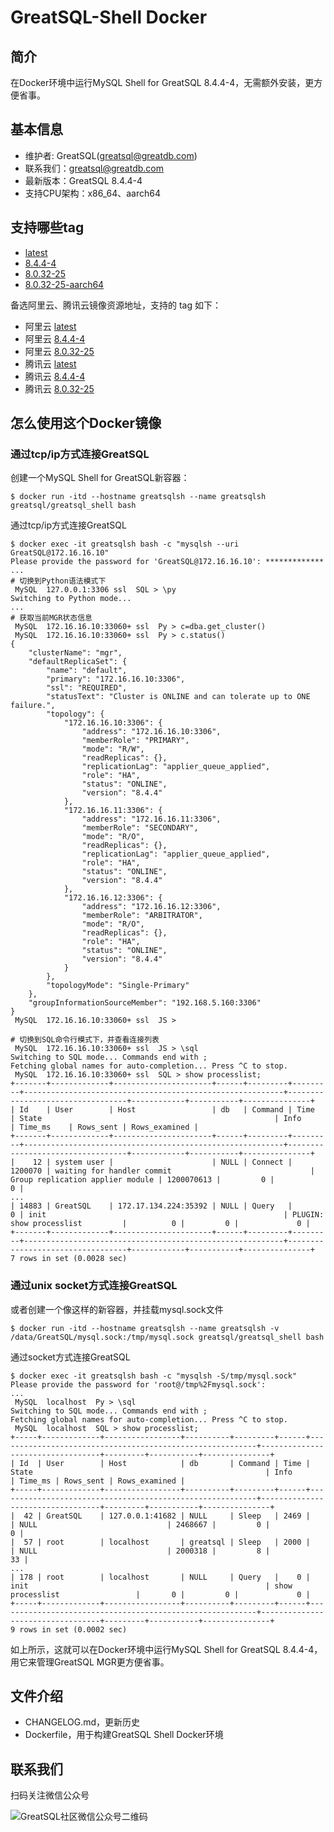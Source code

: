 # GreatSQL-Shell Docker

## 简介

在Docker环境中运行MySQL Shell for GreatSQL 8.4.4-4，无需额外安装，更方便省事。

## 基本信息
- 维护者: GreatSQL(greatsql@greatdb.com)
- 联系我们：greatsql@greatdb.com
- 最新版本：GreatSQL 8.4.4-4
- 支持CPU架构：x86_64、aarch64

## 支持哪些tag
- [latest](https://hub.docker.com/repository/docker/greatsql/greatsql_shell/tags/latest/sha256:1a7a88b9923249e793158627acf66986c52156e00798c4c9d3cb5867d35f7e4f)
- [8.4.4-4](https://hub.docker.com/repository/docker/greatsql/greatsql_shell/tags/8.4.4-4/sha256:1a7a88b9923249e793158627acf66986c52156e00798c4c9d3cb5867d35f7e4f)
- [8.0.32-25](https://hub.docker.com/repository/docker/greatsql/greatsql_shell/tags/8.0.32-25/sha256:4264884f14341e3b34077c52c2ee7d0d53ce00fb5e45915c3b57e950ef52d80f)
- [8.0.32-25-aarch64](https://hub.docker.com/repository/docker/greatsql/greatsql_shell/tags/8.0.32-25-aarch64/sha256:46d3d92632256d24078948a81a6750ae808e3c2292c10eb88107633f5bde85ec)

备选阿里云、腾讯云镜像资源地址，支持的 tag 如下：
- 阿里云 [latest](registry.cn-beijing.aliyuncs.com/greatsql/greatsql_shell:latest)
- 阿里云 [8.4.4-4](registry.cn-beijing.aliyuncs.com/greatsql/greatsql_shell:8.4.4-4)
- 阿里云 [8.0.32-25](registry.cn-beijing.aliyuncs.com/greatsql/greatsql_shell:8.0.32-25)
- 腾讯云 [latest](ccr.ccs.tencentyun.com/greatsql/greatsql_shell:latest)
- 腾讯云 [8.4.4-4](ccr.ccs.tencentyun.com/greatsql/greatsql_shell:8.4.4-4)
- 腾讯云 [8.0.32-25](ccr.ccs.tencentyun.com/greatsql/greatsql_shell:8.0.32-25)

## 怎么使用这个Docker镜像

### 通过tcp/ip方式连接GreatSQL

创建一个MySQL Shell for GreatSQL新容器：
```shell
$ docker run -itd --hostname greatsqlsh --name greatsqlsh greatsql/greatsql_shell bash
```

通过tcp/ip方式连接GreatSQL

```shell
$ docker exec -it greatsqlsh bash -c "mysqlsh --uri GreatSQL@172.16.16.10"
Please provide the password for 'GreatSQL@172.16.16.10': *************
...
# 切换到Python语法模式下
 MySQL  127.0.0.1:3306 ssl  SQL > \py
Switching to Python mode...
...
# 获取当前MGR状态信息
 MySQL  172.16.16.10:33060+ ssl  Py > c=dba.get_cluster()
 MySQL  172.16.16.10:33060+ ssl  Py > c.status()
{
    "clusterName": "mgr",
    "defaultReplicaSet": {
        "name": "default",
        "primary": "172.16.16.10:3306",
        "ssl": "REQUIRED",
        "statusText": "Cluster is ONLINE and can tolerate up to ONE failure.",
        "topology": {
            "172.16.16.10:3306": {
                "address": "172.16.16.10:3306",
                "memberRole": "PRIMARY",
                "mode": "R/W",
                "readReplicas": {},
                "replicationLag": "applier_queue_applied",
                "role": "HA",
                "status": "ONLINE",
                "version": "8.4.4"
            },
            "172.16.16.11:3306": {
                "address": "172.16.16.11:3306",
                "memberRole": "SECONDARY",
                "mode": "R/O",
                "readReplicas": {},
                "replicationLag": "applier_queue_applied",
                "role": "HA",
                "status": "ONLINE",
                "version": "8.4.4"
            },
            "172.16.16.12:3306": {
                "address": "172.16.16.12:3306",
                "memberRole": "ARBITRATOR",
                "mode": "R/O",
                "readReplicas": {},
                "role": "HA",
                "status": "ONLINE",
                "version": "8.4.4"
            }
        },
        "topologyMode": "Single-Primary"
    },
    "groupInformationSourceMember": "192.168.5.160:3306"
}
 MySQL  172.16.16.10:33060+ ssl  JS >

# 切换到SQL命令行模式下，并查看连接列表
 MySQL  172.16.16.10:33060+ ssl  JS > \sql
Switching to SQL mode... Commands end with ;
Fetching global names for auto-completion... Press ^C to stop.
 MySQL  172.16.16.10:33060+ ssl  SQL > show processlist;
+-------+-------------+----------------------+------+---------+---------+----------------------------------------------------------+----------------------------------+------------+-----------+---------------+
| Id    | User        | Host                 | db   | Command | Time    | State                                                    | Info                             | Time_ms    | Rows_sent | Rows_examined |
+-------+-------------+----------------------+------+---------+---------+----------------------------------------------------------+----------------------------------+------------+-----------+---------------+
|    12 | system user |                      | NULL | Connect | 1200070 | waiting for handler commit                               | Group replication applier module | 1200070613 |         0 |             0 |
...
| 14883 | GreatSQL    | 172.17.134.224:35392 | NULL | Query   |       0 | init                                                     | PLUGIN: show processlist         |          0 |         0 |             0 |
+-------+-------------+----------------------+------+---------+---------+----------------------------------------------------------+----------------------------------+------------+-----------+---------------+
7 rows in set (0.0028 sec)
```

### 通过unix socket方式连接GreatSQL

或者创建一个像这样的新容器，并挂载mysql.sock文件
```shell
$ docker run -itd --hostname greatsqlsh --name greatsqlsh -v /data/GreatSQL/mysql.sock:/tmp/mysql.sock greatsql/greatsql_shell bash
```

通过socket方式连接GreatSQL
```shell
$ docker exec -it greatsqlsh bash -c "mysqlsh -S/tmp/mysql.sock"
Please provide the password for 'root@/tmp%2Fmysql.sock':
...
 MySQL  localhost  Py > \sql
Switching to SQL mode... Commands end with ;
Fetching global names for auto-completion... Press ^C to stop.
 MySQL  localhost  SQL > show processlist;
+-----+-------------+-----------------+----------+---------+------+----------------------------------------------------------+----------------------------------+---------+-----------+---------------+
| Id  | User        | Host            | db       | Command | Time | State                                                    | Info                             | Time_ms | Rows_sent | Rows_examined |
+-----+-------------+-----------------+----------+---------+------+----------------------------------------------------------+----------------------------------+---------+-----------+---------------+
|  42 | GreatSQL    | 127.0.0.1:41682 | NULL     | Sleep   | 2469 |                                                          | NULL                             | 2468667 |         0 |             0 |
|  57 | root        | localhost       | greatsql | Sleep   | 2000 |                                                          | NULL                             | 2000318 |         8 |            33 |
...
| 178 | root        | localhost       | NULL     | Query   |    0 | init                                                     | show processlist                 |       0 |         0 |             0 |
+-----+-------------+-----------------+----------+---------+------+----------------------------------------------------------+----------------------------------+---------+-----------+---------------+
9 rows in set (0.0002 sec)
```

如上所示，这就可以在Docker环境中运行MySQL Shell for GreatSQL 8.4.4-4，用它来管理GreatSQL MGR更方便省事。

## 文件介绍
- CHANGELOG.md，更新历史
- Dockerfile，用于构建GreatSQL Shell Docker环境

## 联系我们
扫码关注微信公众号

![GreatSQL社区微信公众号二维码](https://images.gitee.com/uploads/images/2021/0802/143402_f9d6cb61_8779455.jpeg "greatsql社区-wx-qrcode-0.5m.jpg")

